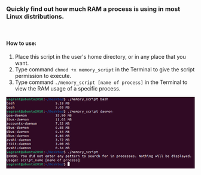 ### Quickly find out how much RAM a process is using in most Linux distributions.

<br/>  

#### **How to use:**
1. Place this script in the user's home directory, or in any place that you want.
2. Type command `chmod +x memory_script` in the Terminal to give the script permission to execute.
3. Type command `./memory_script [name of process]` in the Terminal to view the RAM usage of a specific process.

![](images/usage.png)
